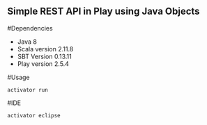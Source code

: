Simple REST API in Play using Java Objects
------------------------------------------

#Dependencies

* Java 8
* Scala version 2.11.8
* SBT Version 0.13.11
* Play version 2.5.4

#Usage 

```shell
activator run
```
#IDE
```
activator eclipse 
```

